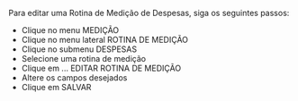 Para editar uma Rotina de Medição de Despesas, siga os seguintes passos:

* Clique no menu MEDIÇÃO
* Clique no menu lateral ROTINA DE MEDIÇÃO
* Clique no submenu DESPESAS
* Selecione uma rotina de medição
* Clique em ... EDITAR ROTINA DE MEDIÇÃO
* Altere os campos desejados
* Clique em SALVAR